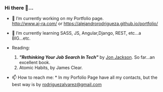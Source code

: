 ### Hi there 👋...


- 🔭 I’m currently working on my Portfolio page.   
http://www.aj-ra.com/ or https://alejandrorodrigueza.github.io/portfolio/   

- 🌱 I’m currently learning SASS, JS, Angular,Django, REST, etc...a BIG...etc.
- Reading:   

  1. ***"Rethinking Your Job Search In Tech"*** by [Jon Jackson](https://iamjonjackson.gumroad.com/). So far...an excellent book.
  2. Atomic Habits, by James Clear.  
  
- 📫 How to reach me: 
       * In my Porfolio Page have all my contacts, but the best way is by rodriguezalvarez@gmail.com

<!--
**AlejandroRodriguezA/AlejandroRodriguezA** is a ✨ _special_ ✨ repository because its `README.md` (this file) appears on your GitHub profile.

Here are some ideas to get you started:

- 🔭 I’m currently working on my Portfolio page
- 🌱 I’m currently learning SASS, JS, Angular, etc...
- 👯 I’m looking to collaborate on ...
- 🤔 I’m looking for help with ...
- 💬 Ask me about trading, diving
- 📫 How to reach me: ...
- 😄 Pronouns: ...
- ⚡ Fun fact: ...
-->
